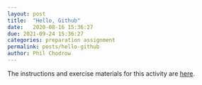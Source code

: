 ```yaml
---
layout: post
title:  "Hello, Github"
date:   2020-08-16 15:36:27
due: 2021-09-24 15:36:27
categories: preparation assignment
permalink: posts/hello-github
author: Phil Chodrow
---
```


The instructions and exercise materials for this activity are [here](https://github.com/PIC16B/git-practice). 
